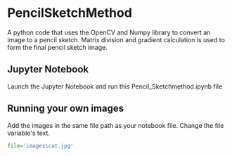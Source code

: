 # PencilSketchMethod
A python code that uses the OpenCV and Numpy library to convert an image to a pencil sketch. Matrix division and gradient calculation is used to form the final pencil sketch image.

## Jupyter Notebook
Launch the Jupyter Notebook and run this Pencil_Sketchmethod.ipynb file

## Running your own images
Add the images in the same file path as your notebook file. Change the file variable's text.
```python
file='images\cat.jpg'
